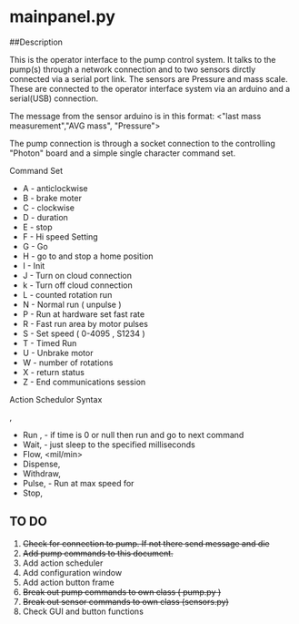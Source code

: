 # mainpanel.py

##Description

This is the operator interface to the pump control system. 
It talks to the pump(s) through a network connection and to two sensors
dirctly connected via a serial port link.
The sensors are Pressure and mass scale. These are connected to the operator
interface system via an arduino and a serial(USB) connection.

The message from the sensor arduino is in this format:
 <"last mass measurement","AVG mass", "Pressure">

The pump connection is through a socket connection to the controlling
"Photon" board and a simple single character command set. 

Command Set

* A - anticlockwise 
* B - brake moter
* C - clockwise
* D - duration
* E - stop
* F - Hi speed Setting
* G - Go
* H - go to and stop a home position
* I - Init
* J - Turn on cloud connection
* k - Turn off cloud connection
* L - counted rotation run
* N - Normal run ( unpulse )
* P - Run at hardware set fast rate
* R - Fast run area by motor pulses
* S - Set speed ( 0-4095 , S1234 )
* T - Timed Run
* U - Unbrake motor
* W - number of rotations
* X - return status
* Z - End communications session

Action Schedulor Syntax

<command>,<modifier>

* Run , <milliseconds>  - if time is 0 or null then run and go to next command
* Wait, <milliseconds> - just sleep to the specified milliseconds
* Flow, <mil/min>
* Dispense, <null>
* Withdraw, <null>
* Pulse, <milliseconds> - Run at max speed for <milliseconds>
* Stop, <null>

 



## TO DO

1. ~~Check for connection to pump. If not there send message and die~~
2. ~~Add pump commands to this document.~~  
3. Add action scheduler
4. Add configuration window
5. Add action button frame
6. ~~Break out pump commands to own class ( pump.py )~~
7. ~~Break out sensor commands to own class (sensors.py)~~
8. Check GUI and button functions
